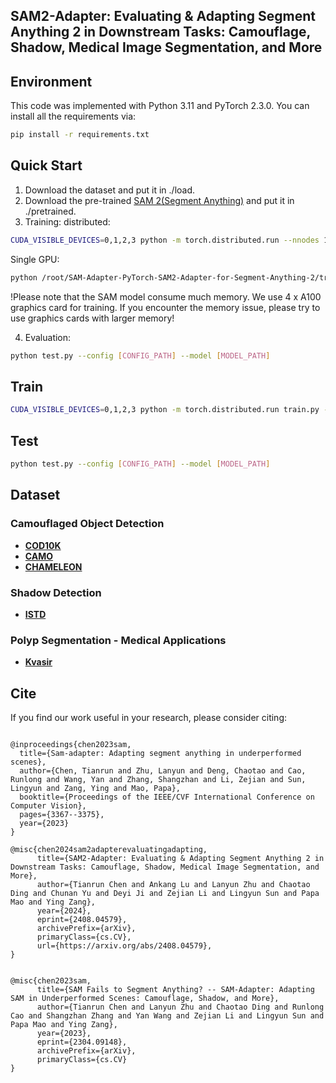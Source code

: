 ## SAM2-Adapter: Evaluating & Adapting Segment Anything 2 in Downstream Tasks: Camouflage, Shadow, Medical Image Segmentation, and More

## Environment
This code was implemented with Python 3.11 and PyTorch 2.3.0. You can install all the requirements via:
```bash
pip install -r requirements.txt
```


## Quick Start
1. Download the dataset and put it in ./load.
2. Download the pre-trained [SAM 2(Segment Anything)](https://github.com/facebookresearch/segment-anything-2) and put it in ./pretrained.
3. Training:
distributed:
```bash
CUDA_VISIBLE_DEVICES=0,1,2,3 python -m torch.distributed.run --nnodes 1 --nproc_per_node 4 train.py --config configs/demo.yaml
```
Single GPU:
```bash
python /root/SAM-Adapter-PyTorch-SAM2-Adapter-for-Segment-Anything-2/train.py --config /root/SAM-Adapter-PyTorch-SAM2-Adapter-for-Segment-Anything-2/configs/demo.yaml
```
!Please note that the SAM model consume much memory. We use 4 x A100 graphics card for training. If you encounter the memory issue, please try to use graphics cards with larger memory!


4. Evaluation:
```bash
python test.py --config [CONFIG_PATH] --model [MODEL_PATH]
```

## Train
```bash
CUDA_VISIBLE_DEVICES=0,1,2,3 python -m torch.distributed.run train.py --nnodes 1 --nproc_per_node 4 --config [CONFIG_PATH]
```

## Test
```bash
python test.py --config [CONFIG_PATH] --model [MODEL_PATH]
```

## Dataset

### Camouflaged Object Detection
- **[COD10K](https://github.com/DengPingFan/SINet/)**
- **[CAMO](https://drive.google.com/open?id=1h-OqZdwkuPhBvGcVAwmh0f1NGqlH_4B6)**
- **[CHAMELEON](https://www.polsl.pl/rau6/datasets/)**

### Shadow Detection
- **[ISTD](https://github.com/DeepInsight-PCALab/ST-CGAN)**

### Polyp Segmentation - Medical Applications
- **[Kvasir](https://datasets.simula.no/kvasir-seg/)**

## Cite

If you find our work useful in your research, please consider citing:

```

@inproceedings{chen2023sam,
  title={Sam-adapter: Adapting segment anything in underperformed scenes},
  author={Chen, Tianrun and Zhu, Lanyun and Deng, Chaotao and Cao, Runlong and Wang, Yan and Zhang, Shangzhan and Li, Zejian and Sun, Lingyun and Zang, Ying and Mao, Papa},
  booktitle={Proceedings of the IEEE/CVF International Conference on Computer Vision},
  pages={3367--3375},
  year={2023}
}

@misc{chen2024sam2adapterevaluatingadapting,
      title={SAM2-Adapter: Evaluating & Adapting Segment Anything 2 in Downstream Tasks: Camouflage, Shadow, Medical Image Segmentation, and More}, 
      author={Tianrun Chen and Ankang Lu and Lanyun Zhu and Chaotao Ding and Chunan Yu and Deyi Ji and Zejian Li and Lingyun Sun and Papa Mao and Ying Zang},
      year={2024},
      eprint={2408.04579},
      archivePrefix={arXiv},
      primaryClass={cs.CV},
      url={https://arxiv.org/abs/2408.04579}, 
}


@misc{chen2023sam,
      title={SAM Fails to Segment Anything? -- SAM-Adapter: Adapting SAM in Underperformed Scenes: Camouflage, Shadow, and More}, 
      author={Tianrun Chen and Lanyun Zhu and Chaotao Ding and Runlong Cao and Shangzhan Zhang and Yan Wang and Zejian Li and Lingyun Sun and Papa Mao and Ying Zang},
      year={2023},
      eprint={2304.09148},
      archivePrefix={arXiv},
      primaryClass={cs.CV}
}


```

